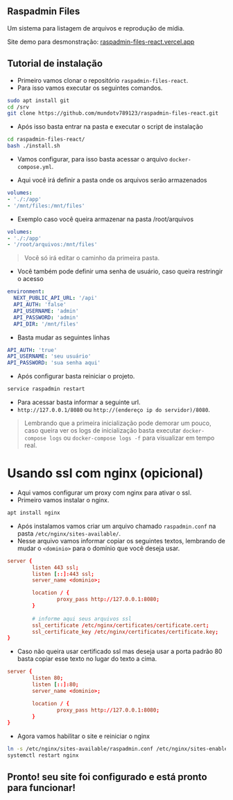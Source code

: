 ## Raspadmin Files
Um sistema para listagem de arquivos e reprodução de mídia.

Site demo para desmonstração: [raspadmin-files-react.vercel.app](https://arquivos.raspadmin.tk/)

## Tutorial de instalação

- Primeiro vamos clonar o repositório `raspadmin-files-react`.
- Para isso vamos executar os seguintes comandos.

```bash
sudo apt install git
cd /srv
git clone https://github.com/mundotv789123/raspadmin-files-react.git
```

- Após isso basta entrar na pasta e executar o script de instalação

```bash
cd raspadmin-files-react/
bash ./install.sh
```

- Vamos configurar, para isso basta acessar o arquivo `docker-compose.yml`.

- Aqui você irá definir a pasta onde os arquivos serão armazenados
```yml
volumes:
- './:/app'
- '/mnt/files:/mnt/files'
```

- Exemplo caso você queira armazenar na pasta /root/arquivos
```yml
volumes:
- './:/app'
- '/root/arquivos:/mnt/files'
```
> Você só irá editar o caminho da primeira pasta.

- Você também pode definir uma senha de usuário, caso queira restringir o acesso

```yml
environment:
  NEXT_PUBLIC_API_URL: '/api'
  API_AUTH: 'false'
  API_USERNAME: 'admin'
  API_PASSWORD: 'admin'
  API_DIR: '/mnt/files'
```

- Basta mudar as seguintes linhas
```yml
API_AUTH: 'true'
API_USERNAME: 'seu usuário'
API_PASSWORD: 'sua senha aqui'
```

- Após configurar basta reiniciar o projeto.

```bash
service raspadmin restart
```

- Para acessar basta informar a seguinte url.
- `http://127.0.0.1/8080` ou `http://(endereço ip do servidor)/8080`.

> Lembrando que a primeira inicialização pode demorar um pouco, caso queira ver os logs de inicialização basta executar `docker-compose logs` ou `docker-compose logs -f` para visualizar em tempo real.

# Usando ssl com nginx (opicional)

- Aqui vamos configurar um proxy com nginx para ativar o ssl.
- Primeiro vamos instalar o nginx.

```bash
apt install nginx
```

- Após instalamos vamos criar um arquivo chamado `raspadmin.conf` na pasta `/etc/nginx/sites-available/`.
- Nesse arquivo vamos informar copiar os seguintes textos, lembrando de mudar o `<dominio>` para o domínio que você deseja usar.

```conf
server {
        listen 443 ssl;
        listen [::]:443 ssl;
        server_name <dominio>;

        location / {
                proxy_pass http://127.0.0.1:8080;
        }
        
        # informe aqui seus arquivos ssl
        ssl_certificate /etc/nginx/certificates/certificate.cert;
        ssl_certificate_key /etc/nginx/certificates/certificate.key;
}
```

- Caso não queira usar certificado ssl mas deseja usar a porta padrão 80 basta copiar esse texto no lugar do texto a cima.

```conf
server {
        listen 80;
        listen [::]:80;
        server_name <dominio>;

        location / {
                proxy_pass http://127.0.0.1:8080;
        }
}
```

- Agora vamos habilitar o site e reiniciar o nginx

```bash
ln -s /etc/nginx/sites-available/raspadmin.conf /etc/nginx/sites-enabled/raspadmin.conf
systemctl restart nginx
```

## Pronto! seu site foi configurado e está pronto para funcionar!
